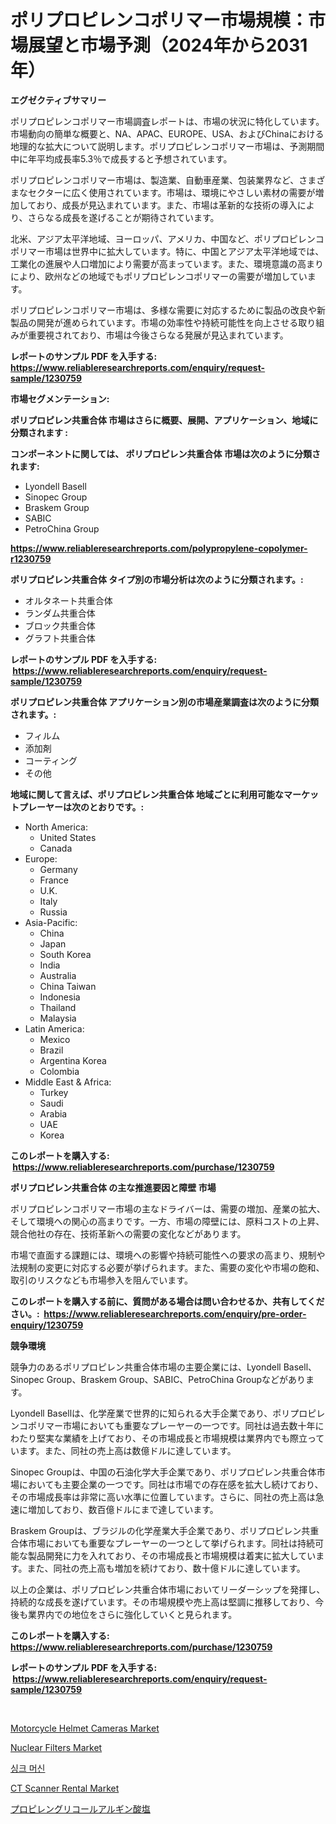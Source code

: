 <p><h1>ポリプロピレンコポリマー市場規模：市場展望と市場予測（2024年から2031年）</h1></p><p><strong>エグゼクティブサマリー</strong></p>
<p><p>ポリプロピレンコポリマー市場調査レポートは、市場の状況に特化しています。市場動向の簡単な概要と、NA、APAC、EUROPE、USA、およびChinaにおける地理的な拡大について説明します。ポリプロピレンコポリマー市場は、予測期間中に年平均成長率5.3％で成長すると予想されています。</p><p>ポリプロピレンコポリマー市場は、製造業、自動車産業、包装業界など、さまざまなセクターに広く使用されています。市場は、環境にやさしい素材の需要が増加しており、成長が見込まれています。また、市場は革新的な技術の導入により、さらなる成長を遂げることが期待されています。</p><p>北米、アジア太平洋地域、ヨーロッパ、アメリカ、中国など、ポリプロピレンコポリマー市場は世界中に拡大しています。特に、中国とアジア太平洋地域では、工業化の進展や人口増加により需要が高まっています。また、環境意識の高まりにより、欧州などの地域でもポリプロピレンコポリマーの需要が増加しています。</p><p>ポリプロピレンコポリマー市場は、多様な需要に対応するために製品の改良や新製品の開発が進められています。市場の効率性や持続可能性を向上させる取り組みが重要視されており、市場は今後さらなる発展が見込まれています。</p></p>
<p><strong>レポートのサンプル PDF を入手する: <a href="https://www.reliableresearchreports.com/enquiry/request-sample/1230759">https://www.reliableresearchreports.com/enquiry/request-sample/1230759</a></strong></p>
<p><strong>市場セグメンテーション:</strong></p>
<p><strong> ポリプロピレン共重合体 市場はさらに概要、展開、アプリケーション、地域に分類されます :</strong></p>
<p><strong>コンポーネントに関しては、 ポリプロピレン共重合体 市場は次のように分類されます: &nbsp;</strong></p>
<p><ul><li>Lyondell Basell</li><li>Sinopec Group</li><li>Braskem Group</li><li>SABIC</li><li>PetroChina Group</li></ul></p>
<p><strong><a href="https://www.reliableresearchreports.com/polypropylene-copolymer-r1230759">https://www.reliableresearchreports.com/polypropylene-copolymer-r1230759</a></strong></p>
<p><strong> ポリプロピレン共重合体 タイプ別の市場分析は次のように分類されます。:</strong></p>
<p><ul><li>オルタネート共重合体</li><li>ランダム共重合体</li><li>ブロック共重合体</li><li>グラフト共重合体</li></ul></p>
<p><strong>レポートのサンプル PDF を入手する: &nbsp;<a href="https://www.reliableresearchreports.com/enquiry/request-sample/1230759">https://www.reliableresearchreports.com/enquiry/request-sample/1230759</a></strong></p>
<p><strong> ポリプロピレン共重合体 アプリケーション別の市場産業調査は次のように分類されます。:</strong></p>
<p><ul><li>フィルム</li><li>添加剤</li><li>コーティング</li><li>その他</li></ul></p>
<p><strong>地域に関して言えば、ポリプロピレン共重合体 地域ごとに利用可能なマーケットプレーヤーは次のとおりです。:</strong></p>
<p><ul>
    <li>
        North America:
        <ul>
            <li>United States</li>
            <li>Canada</li>
        </ul>
    </li>
    <li>
        Europe:
        <ul>
            <li>Germany</li>
            <li>France</li>
            <li>U.K.</li>
            <li>Italy</li>
            <li>Russia</li>
        </ul>
    </li>
    <li>
        Asia-Pacific:
        <ul>
            <li>China</li>
            <li>Japan</li>
            <li>South Korea</li>
            <li>India</li>
            <li>Australia</li>
            <li>China Taiwan</li>
            <li>Indonesia</li>
            <li>Thailand</li>
            <li>Malaysia</li>
        </ul>
    </li>
    <li>
        Latin America:
        <ul>
            <li>Mexico</li>
            <li>Brazil</li>
            <li>Argentina Korea</li>
            <li>Colombia</li>
        </ul>
    </li>
    <li>
        Middle East & Africa:
        <ul>
            <li>Turkey</li>
            <li>Saudi</li>
            <li>Arabia</li>
            <li>UAE</li>
            <li>Korea</li>
        </ul>
    </li>
    </ul></p>
<p><strong>このレポートを購入する: &nbsp;<a href="https://www.reliableresearchreports.com/purchase/1230759">https://www.reliableresearchreports.com/purchase/1230759</a></strong></p>
<p><strong>ポリプロピレン共重合体 の主な推進要因と障壁 市場</strong></p>
<p><p>ポリプロピレンコポリマー市場の主なドライバーは、需要の増加、産業の拡大、そして環境への関心の高まりです。一方、市場の障壁には、原料コストの上昇、競合他社の存在、技術革新への需要の変化などがあります。</p><p>市場で直面する課題には、環境への影響や持続可能性への要求の高まり、規制や法規制の変更に対応する必要が挙げられます。また、需要の変化や市場の飽和、取引のリスクなども市場参入を阻んでいます。</p></p>
<p><strong>このレポートを購入する前に、質問がある場合は問い合わせるか、共有してください。:&nbsp; <a href="https://www.reliableresearchreports.com/enquiry/pre-order-enquiry/1230759">https://www.reliableresearchreports.com/enquiry/pre-order-enquiry/1230759</a></strong></p>
<p><strong>競争環境</strong></p>
<p><p>競争力のあるポリプロピレン共重合体市場の主要企業には、Lyondell Basell、Sinopec Group、Braskem Group、SABIC、PetroChina Groupなどがあります。</p><p>Lyondell Basellは、化学産業で世界的に知られる大手企業であり、ポリプロピレンコポリマー市場においても重要なプレーヤーの一つです。同社は過去数十年にわたり堅実な業績を上げており、その市場成長と市場規模は業界内でも際立っています。また、同社の売上高は数億ドルに達しています。</p><p>Sinopec Groupは、中国の石油化学大手企業であり、ポリプロピレン共重合体市場においても主要企業の一つです。同社は市場での存在感を拡大し続けており、その市場成長率は非常に高い水準に位置しています。さらに、同社の売上高は急速に増加しており、数百億ドルにまで達しています。</p><p>Braskem Groupは、ブラジルの化学産業大手企業であり、ポリプロピレン共重合体市場においても重要なプレーヤーの一つとして挙げられます。同社は持続可能な製品開発に力を入れており、その市場成長と市場規模は着実に拡大しています。また、同社の売上高も増加を続けており、数十億ドルに達しています。</p><p>以上の企業は、ポリプロピレン共重合体市場においてリーダーシップを発揮し、持続的な成長を遂げています。その市場規模や売上高は堅調に推移しており、今後も業界内での地位をさらに強化していくと見られます。</p></p>
<p><strong>このレポートを購入する: &nbsp; <a href="https://www.reliableresearchreports.com/purchase/1230759">https://www.reliableresearchreports.com/purchase/1230759</a></strong></p>
<p><strong>レポートのサンプル PDF を入手する: &nbsp;<a href="https://www.reliableresearchreports.com/enquiry/request-sample/1230759">https://www.reliableresearchreports.com/enquiry/request-sample/1230759</a></strong><strong></strong></p>
<p>&nbsp;</p>
<p><p><a href="https://www.linkedin.com/pulse/motorcycle-helmet-cameras-market-size-trends-complete-industry-3zilf?trackingId=OXK5jFUjoqWR7H13UQ%2FvRQ%3D%3D">Motorcycle Helmet Cameras Market</a></p><p><a href="https://github.com/Airanohannonzb68e5pb53oc1/Market-Research-Report-List-2/blob/main/nuclear-filters-market.md">Nuclear Filters Market</a></p><p><a href="https://medium.com/@duculucescu2022/%EC%8B%B1%ED%81%AC-%EB%A8%B8%EC%8B%A0-%EC%8B%9C%EC%9E%A5-%EC%9D%B8%EC%82%AC%EC%9D%B4%ED%8A%B8-%EC%8B%9C%EC%9E%A5-%EB%8F%99%ED%96%A5-%EC%84%B1%EC%9E%A5-2024%EB%85%84%EB%B6%80%ED%84%B0-2031%EB%85%84%EA%B9%8C%EC%A7%80-%EC%98%88%EC%83%81%EB%90%9C-%EC%A0%84%EB%A7%9D-dd9286e613d1">싱크 머신</a></p><p><a href="https://github.com/fiixsa/Market-Research-Report-List-2/blob/main/ct-scanner-rental-market.md">CT Scanner Rental Market</a></p><p><a href="https://github.com/AriMuller2009/Market-Research-Report-List-1/blob/main/525088531353.md">プロピレングリコールアルギン酸塩</a></p></p>